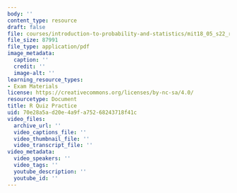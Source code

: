 ```yaml
---
body: ''
content_type: resource
draft: false
file: courses/introduction-to-probability-and-statistics/mit18_05_s22_rquizpractice-instructions.pdf
file_size: 87991
file_type: application/pdf
image_metadata:
  caption: ''
  credit: ''
  image-alt: ''
learning_resource_types:
- Exam Materials
license: https://creativecommons.org/licenses/by-nc-sa/4.0/
resourcetype: Document
title: R Quiz Practice
uid: 70e28a5a-d20e-4a9f-a752-68243718f41c
video_files:
  archive_url: ''
  video_captions_file: ''
  video_thumbnail_file: ''
  video_transcript_file: ''
video_metadata:
  video_speakers: ''
  video_tags: ''
  youtube_description: ''
  youtube_id: ''
---
```

